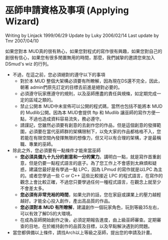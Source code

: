 # 巫師申請資格及事項 (Applying Wizard) 

  Writing by Linjack 1999/06/29
  Update by Luky 2006/02/14
  Last update by Tmr 2007/04/10

如果您對本 MUD真的很有熱心，如果您對程式的寫作很有興趣，如果您對自己的創很有信心，如果您有很多閒置無用的時間，那麼，我們誠摯的邀請您來加入 DSmud's wiz 的行列。

  * 不過，在這之前，您必須絕對的遵守以下的事項
    - 對於本 MUD 整個大架構必須要有所瞭解，因為現在DS還不完全，因此，朝著 admin們原先訂定的目標去前進是絕對必要的。
    - 必須遵守玩家應遵守的規則，以及巫師應盡的責任與規條，如定期完成一定的區域之類的。
    - 禁止公開本 MUD中未宣佈可以公開的程式碼，當然也包括不能將本 MUD 的 Mudlib公開。因為本 MUD會提供 ftp 和 Mudlib 讓巫師的寫作方便一點，不過也造成資料容易流失，務必遵守。
    - 請謹記，您雖然必須要有創意的去創作您的作品，但是這個創意的發揮範圍，必須要在當代巫師群的架構限制下，以免大家的作品都格格不入，您若能在有限空間內發揮無限的想像力，但又可以有合理的架構，才是最稱職、專業的巫師。
  * 除此之外，您必須要有一點條件才能來當巫師
    - **您必須具備九十九分的創意和一分的實力**。講明白一點，就是寫作首重創意，但是仍要一點程式語言的底子。為了您工作上不會感到太麻煩和疑惑，建議您最好是有學過一點 LPC，因為 LPmud 的寫作就是以LPC 為主的。或者您學過一些 C or C++ 這些比較接近 LPC 的程式語言，在寫作的觀念上會比較正確，不過您只要學過任何一種程式語言，在觀念上就至少不會差太多。
    - **您必須有非常充裕的時間**，如果允許的話，您在家庭或課業上的壓力越輕越好。才能全心投入創作，產出高品質的作品。
    - **您必須對本 MUD 有所瞭解**，建議創作一個玩家角色，玩到等級35左右，可以有效了解DS的大環境。
    - 在成為巫師開始創作之後，必須定期報告進度，由上級巫師審查。定期審查的目地，在於維持創作的品質及目標，以及早點解決遇到的問題。
  * 當您都俱備以上條件，請找Arch以上等級之巫師，提出您的申請及計畫。
